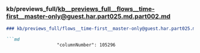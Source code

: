 ### kb/previews_full/kb__previews_full__flows__time-first__master-only@guest.har.part025.md.part002.md

```md
### kb/previews_full/flows__time-first__master-only@guest.har.part025.md (part 002)

```md
                   "columnNumber": 105296
                     
```

```

```
